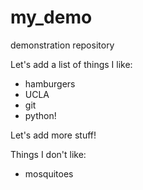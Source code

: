 # my_demo
demonstration repository

Let's add a list of things I like:
+ hamburgers
+ UCLA
+ git
+ python!

Let's add more stuff!

Things I don't like:

+ mosquitoes

